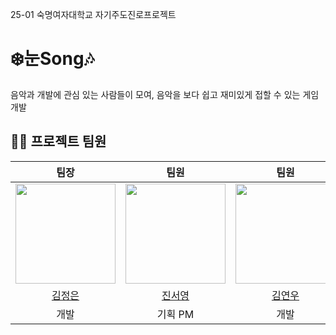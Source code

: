 25-01 숙명여자대학교 자기주도진로프로젝트 
# ❄️눈Song🎶
음악과 개발에 관심 있는 사람들이 모여, 음악을 보다 쉽고 재미있게 접할 수 있는 게임 개발

## 💁‍♂️ 프로젝트 팀원

|팀장|팀원|팀원|팀원|
|:---:|:---:|:---:|:---:|
|<img src="https://github.com/JEcode-2002.png" width="160px"/>|<img src="https://github.com/jsy-00.png" width="160px"/>|<img src="https://github.com/rladusdn02.png" width="160px"/>|<img src="https://github.com/eunsudung2.png" width="160px"/>|
|[김정은](https://github.com/JEcode-2002)|[진서영](https://github.com/jsy-00)|[김연우](https://github.com/rladusdn02)|[조은수](https://github.com/eunsudung2)|
|개발|기획 PM|개발|사운드|
